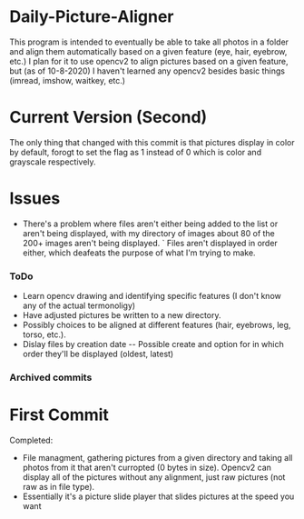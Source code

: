 # Daily-Picture-Aligner
This program is intended to eventually be able to take all photos in a folder and align them automatically based on a given feature (eye, hair, eyebrow, etc.)
I plan for it to use opencv2 to align pictures based on a given feature, but (as of 10-8-2020) I haven't learned any opencv2 besides basic things (imread, imshow, waitkey, etc.)
# Current Version (Second)
The only thing that changed with this commit is that pictures display in color by default, forogt to set the flag as 1 instead of 0 which is color and grayscale respectively. 
# Issues
- There's a problem where files aren't either being added to the list or aren't being displayed, with my directory of images about 80 of the 200+ images aren't being displayed. 
` Files aren't displayed in order either, which deafeats the purpose of what I'm trying to make.
### ToDo
- Learn opencv drawing and identifying specific features (I don't know any of the actual termonoligy)
- Have adjusted pictures be written to a new directory.
- Possibly choices to be aligned at different features (hair, eyebrows, leg, torso, etc.).
- Dislay files by creation date
-- Possible create and option for in which order they'll be displayed (oldest, latest)


### Archived commits
# First Commit
Completed:
- File managment, gathering pictures from a given directory and taking all photos from it that aren't curropted (0 bytes in size). Opencv2 can display all of the pictures without any alignment, just raw pictures (not raw as in file type).
- Essentially it's a picture slide player that slides pictures at the speed you want
